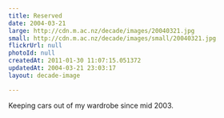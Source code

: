 ```yaml
---
title: Reserved
date: 2004-03-21
large: http://cdn.m.ac.nz/decade/images/20040321.jpg
small: http://cdn.m.ac.nz/decade/images/small/20040321.jpg
flickrUrl: null
photoId: null
createdAt: 2011-01-30 11:07:15.051372
updatedAt: 2004-03-21 23:03:17
layout: decade-image

---
```

Keeping cars out of my wardrobe since mid 2003.
